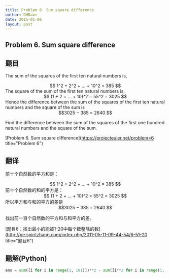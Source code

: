 ```yaml
---
title: Problem 6. Sum square difference
author: DHDave
date: 2015-01-06
layout: post
---
```


Problem 6. Sum square difference
---------------------------------

## 题目
The sum of the squares of the first ten natural numbers is,
<center>$$
1^2 + 2^2 + ... + 10^2 = 385
$$</center>
The square of the sum of the first ten natural numbers is,
<center>$$
(1 + 2 + ... + 10)^2 = 55^2 = 3025
$$</center>
Hence the difference between the sum of the squares of the first ten natural numbers and the square of the sum is
<center>$$3025 − 385 = 2640.$$</center>

Find the difference between the sum of the squares of the first one hundred natural numbers and the square of the sum.

[Problem 6. Sum square difference](https://projecteuler.net/problem=6 title="Problem 6")

## 翻译
前十个自然数的平方和是：
<center>$$
1^2 + 2^2 + ... + 10^2 = 385
$$</center>
前十个自然数的和的平方是：
<center>$$
(1 + 2 + ... + 10)^2 = 55^2 = 3025
$$</center>
所以平方和与和的平方的差是<center>$$3025 − 385 = 2640.$$</center>

找出前一百个自然数的平方和与和平方的差。

[题目6：找出最小的能被1-20中每个数整除的数](http://pe.spiritzhang.com/index.php/2011-05-11-09-44-54/6-51-20 title="题目6")

## 题解(Python)
```python
ans = sum([i for i in range(1, 101)])**2 - sum([i**2 for i in range(1, 101)])
```

